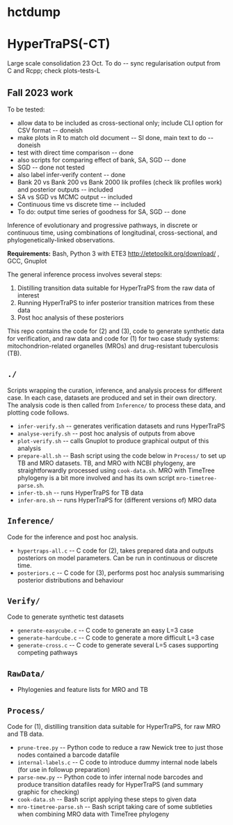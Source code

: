 # hctdump
HyperTraPS(-CT)
===============

Large scale consolidation 23 Oct. To do -- sync regularisation output from C and Rcpp; check plots-tests-L

Fall 2023 work
-----

To be tested:
* allow data to be included as cross-sectional only; include CLI option for CSV format -- doneish
* make plots in R to match old document -- SI done, main text to do -- doneish
* test with direct time comparison -- done
* also scripts for comparing effect of bank, SA, SGD -- done
* SGD -- done not tested
* also label infer-verify content -- done
* Bank 20 vs Bank 200 vs Bank 2000 lik profiles (check lik profiles work) and posterior outputs -- included
* SA vs SGD vs MCMC output -- included
* Continuous time vs discrete time -- included
* To do: output time series of goodness for SA, SGD -- done

Inference of evolutionary and progressive pathways, in discrete or continuous time, using combinations of longitudinal, cross-sectional, and phylogenetically-linked observations.

**Requirements:** Bash, Python 3 with ETE3 http://etetoolkit.org/download/ , GCC, Gnuplot

The general inference process involves several steps:
  1. Distilling transition data suitable for HyperTraPS from the raw data of interest
  2. Running HyperTraPS to infer posterior transition matrices from these data
  3. Post hoc analysis of these posteriors
  
This repo contains the code for (2) and (3), code to generate synthetic data for verification, and raw data and code for (1) for two case study systems: mitochondrion-related organelles (MROs) and drug-resistant tuberculosis (TB).

`./`
----
Scripts wrapping the curation, inference, and analysis process for different case. In each case, datasets are produced and set in their own directory. The analysis code is then called from `Inference/` to process these data, and plotting code follows.
  * `infer-verify.sh` -- generates verification datasets and runs HyperTraPS
  * `analyse-verify.sh` -- post hoc analysis of outputs from above
  * `plot-verify.sh` -- calls Gnuplot to produce graphical output of this analysis
  * `prepare-all.sh` -- Bash script using the code below in `Process/` to set up TB and MRO datasets. TB, and MRO with NCBI phylogeny, are straightforwardly processed using `cook-data.sh`. MRO with TimeTree phylogeny is a bit more involved and has its own script `mro-timetree-parse.sh`.
  * `infer-tb.sh` -- runs HyperTraPS for TB data
  * `infer-mro.sh` -- runs HyperTraPS for (different versions of) MRO data
  
`Inference/`
------------
Code for the inference and post hoc analysis.
  * `hypertraps-all.c` -- C code for (2), takes prepared data and outputs posteriors on model parameters. Can be run in continuous or discrete time.
  * `posteriors.c` -- C code for (3), performs post hoc analysis summarising posterior distributions and behaviour
  
`Verify/`
---------
Code to generate synthetic test datasets
  * `generate-easycube.c` -- C code to generate an easy L=3 case
  * `generate-hardcube.c` -- C code to generate a more difficult L=3 case
  * `generate-cross.c` -- C code to generate several L=5 cases supporting competing pathways
    
`RawData/`
----------
  * Phylogenies and feature lists for MRO and TB

`Process/`
----------
Code for (1), distilling transition data suitable for HyperTraPS, for raw MRO and TB data. 
  * `prune-tree.py` -- Python code to reduce a raw Newick tree to just those nodes contained a barcode datafile
  * `internal-labels.c` -- C code to introduce dummy internal node labels (for use in followup preparation)
  * `parse-new.py` -- Python code to infer internal node barcodes and produce transition datafiles ready for HyperTraPS (and summary graphic for checking)
  * `cook-data.sh` -- Bash script applying these steps to given data
  * `mro-timetree-parse.sh` -- Bash script taking care of some subtleties when combining MRO data with TimeTree phylogeny
